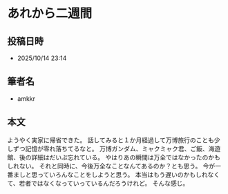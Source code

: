 # あれから二週間

## 投稿日時

- 2025/10/14 23:14

## 筆者名

- amkkr

## 本文

ようやく実家に帰省できた。
話してみると１か月経過して万博旅行のことも少しずつ記憶が零れ落ちてるなと。
万博ガンダム、ミャクミャク君、ご飯、海遊館、後の詳細はだいぶ忘れている。
やはりあの瞬間は万全ではなかったのかもしれない。
それと同時に、今後万全なことなんてあるのか？とも思う。
今が一番ましと思っていろんなことをしようと思う。
本当はもう遅いのかもしれなくて、若者ではなくなっていっているんだろうけれど。
そんな感じ。
